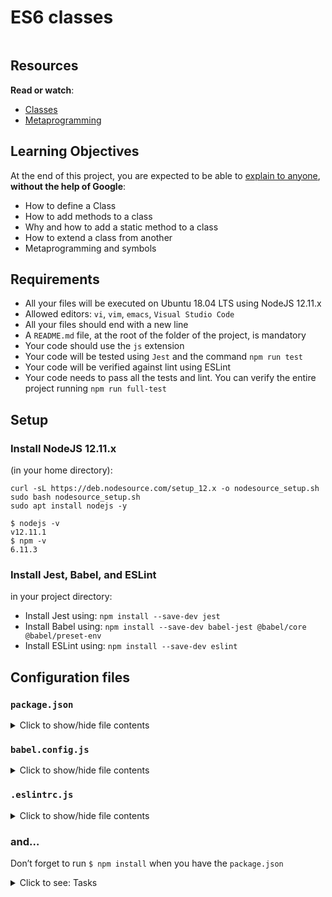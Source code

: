 # ES6 classes

<p><img src="https://s3.eu-west-3.amazonaws.com/hbtn.intranet/uploads/medias/2019/12/817248fb77fb5c2cef3f.jpeg?X-Amz-Algorithm=AWS4-HMAC-SHA256&X-Amz-Credential=AKIA4MYA5JM5DUTZGMZG%2F20240117%2Feu-west-3%2Fs3%2Faws4_request&X-Amz-Date=20240117T092907Z&X-Amz-Expires=86400&X-Amz-SignedHeaders=host&X-Amz-Signature=13ddd608c495cf22f016d33bcfd9d92010ca4fdfbeb83968d3ad7d3a8408d6db" alt="" loading="lazy" style=""></p>

<h2>Resources</h2>

<p><strong>Read or watch</strong>:</p>

<ul>
<li><a href="/rltoken/AJdJxuoO8o3hwpybQaFSDQ" title="Classes" target="_blank">Classes</a></li>
<li><a href="/rltoken/jF42Fw5HNIPnFWKmDzVg1g" title="Metaprogramming" target="_blank">Metaprogramming</a></li>
</ul>

<h2>Learning Objectives</h2>

<p>At the end of this project, you are expected to be able to <a href="/rltoken/njFFGENoXPXVPrxCyuHqMg" title="explain to anyone" target="_blank">explain to anyone</a>, <strong>without the help of Google</strong>:</p>

<ul>
<li>How to define a Class</li>
<li>How to add methods to a class</li>
<li>Why and how to add a static method to a class</li>
<li>How to extend a class from another</li>
<li>Metaprogramming and symbols</li>
</ul>

<h2>Requirements</h2>

<ul>
<li>All your files will be executed on Ubuntu 18.04 LTS using NodeJS 12.11.x</li>
<li>Allowed editors: <code>vi</code>, <code>vim</code>, <code>emacs</code>, <code>Visual Studio Code</code></li>
<li>All your files should end with a new line</li>
<li>A <code>README.md</code> file, at the root of the folder of the project, is mandatory</li>
<li>Your code should use the <code>js</code> extension</li>
<li>Your code will be tested using <code>Jest</code> and the command <code>npm run test</code></li>
<li>Your code will be verified against lint using ESLint</li>
<li>Your code needs to pass all the tests and lint. You can verify the entire project running <code>npm run full-test</code></li>
</ul>

<h2>Setup</h2>

<h3>Install NodeJS 12.11.x</h3>

<p>(in your home directory): </p>

<pre><code>curl -sL https://deb.nodesource.com/setup_12.x -o nodesource_setup.sh
sudo bash nodesource_setup.sh
sudo apt install nodejs -y
</code></pre>

<pre><code>$ nodejs -v
v12.11.1
$ npm -v
6.11.3
</code></pre>

<h3>Install Jest, Babel, and ESLint</h3>

<p>in your project directory: </p>

<ul>
<li>Install Jest using: <code>npm install --save-dev jest</code></li>
<li>Install Babel using: <code>npm install --save-dev babel-jest @babel/core @babel/preset-env</code></li>
<li>Install ESLint using: <code>npm install --save-dev eslint</code></li>
</ul>

<h2>Configuration files</h2>

<h3><code>package.json</code></h3>

<details>
<summary>
Click to show/hide file contents</summary>
<pre><code>
{
"scripts": {
"lint": "./node_modules/.bin/eslint",
"check-lint": "lint [0-9]*.js",
"dev": "npx babel-node",
"test": "jest",
"full-test": "./node_modules/.bin/eslint [0-9]*.js && jest"
},
"devDependencies": {
"@babel/core": "^7.6.0",
"@babel/preset-env": "^7.6.0",
"@babel/node": "^7.8.0",
"eslint": "^6.4.0",
"eslint-config-airbnb-base": "^14.0.0",
"eslint-plugin-import": "^2.18.2",
"eslint-plugin-jest": "^22.17.0",
"jest": "^24.9.0"
}
}
</code>
</pre>
</details>

<h3><code>babel.config.js</code></h3>

<details>
<summary>
Click to show/hide file contents</summary>
<pre><code>
module.exports = {
presets: [
[
'@babel/preset-env',
{
targets: {
node: 'current',
},
},
],
],
};
</code>
</pre>
</details>

<h3><code>.eslintrc.js</code></h3>

<details>
<summary>Click to show/hide file contents</summary>
<pre><code>
module.exports = {
env: {
browser: false,
es6: true,
jest: true,
},
extends: [
'airbnb-base',
'plugin:jest/all',
],
globals: {
Atomics: 'readonly',
SharedArrayBuffer: 'readonly',
},
parserOptions: {
ecmaVersion: 2018,
sourceType: 'module',
},
plugins: ['jest'],
rules: {
'max-classes-per-file': 'off',
'no-underscore-dangle': 'off',
'no-console': 'off',
'no-shadow': 'off',
'no-restricted-syntax': [
'error',
'LabeledStatement',
'WithStatement',
],
},
overrides:[
{
files: ['*.js'],
excludedFiles: 'babel.config.js',
}
]
};
</code>
</pre>
</details>

<h3>and…</h3>

<p>Don’t forget to run <code>$ npm install</code> when you have the <code>package.json</code></p>


<details>
<summary>Click to see: Tasks</summary>

<h3 class="panel-title">
0. You used to attend a place like this at some point
</h3>

Implement a class named <code>ClassRoom</code>:</p>

<ul>
<li>Prototype: <code>export default class ClassRoom</code></li>
<li>It should accept one attribute named <code>maxStudentsSize</code> (Number) and assigned to <code>_maxStudentsSize</code></li>
</ul>

<pre><code>bob@dylan:~$ cat 0-main.js
import ClassRoom from "./0-classroom.js";

const room = new ClassRoom(10);
console.log(room._maxStudentsSize)

bob@dylan:~$
bob@dylan:~$ npm run dev 0-main.js
10
bob@dylan:~$
</code></pre>

</div>

<div class="list-group">
<!-- Task URLs -->

<!-- Technical information -->
<div class="list-group-item">
<p><strong>Repo:</strong></p>
<ul>
<li>GitHub repository: <code>holbertonschool-web_back_end</code></li>
<li>Directory: <code>ES6_classes</code></li>
<li>File: <code>0-classroom.js</code></li>
</ul>
</div>

<h3 class="panel-title">
1. Let's make some classrooms
</h3>

Import the <code>ClassRoom</code> class from <code>0-classroom.js</code>. </p>

<p>Implement a function named <code>initializeRooms</code>. It should return an array of 3 <code>ClassRoom</code> objects with the sizes 19, 20, and 34 (in this order).</p>

<pre><code>bob@dylan:~$ cat 1-main.js
import initializeRooms from './1-make_classrooms.js';

console.log(initializeRooms());

bob@dylan:~$
bob@dylan:~$ npm run dev 1-main.js
[
ClassRoom { _maxStudentsSize: 19 },
ClassRoom { _maxStudentsSize: 20 },
ClassRoom { _maxStudentsSize: 34 }
]
bob@dylan:~$
</code></pre>

</div>

<div class="list-group">
<!-- Task URLs -->

<!-- Technical information -->
<div class="list-group-item">
<p><strong>Repo:</strong></p>
<ul>
<li>GitHub repository: <code>holbertonschool-web_back_end</code></li>
<li>Directory: <code>ES6_classes</code></li>
<li>File: <code>1-make_classrooms.js</code></li>
</ul>
</div>

<h3 class="panel-title">
2. A Course, Getters, and Setters
</h3>

Implement a class named <code>HolbertonCourse</code>:</p>

<ul>
<li>Constructor attributes:

<ul>
<li><code>name</code> (String)</li>
<li><code>length</code> (Number)</li>
<li><code>students</code> (array of Strings)</li>
</ul></li>
<li>Make sure to verify the type of attributes during object creation</li>
<li>Each attribute must be stored in an “underscore” attribute version (ex: <code>name</code> is stored in <code>_name</code>)</li>
<li>Implement a getter and setter for each attribute. </li>
</ul>

<pre><code>bob@dylan:~$ cat 2-main.js
import HolbertonCourse from "./2-hbtn_course.js";

const c1 = new HolbertonCourse("ES6", 1, ["Bob", "Jane"])
console.log(c1.name);
c1.name = "Python 101";
console.log(c1);

try {
c1.name = 12;
}
catch(err) {
console.log(err);
}

try {
const c2 = new HolbertonCourse("ES6", "1", ["Bob", "Jane"]);
}
catch(err) {
console.log(err);
}

bob@dylan:~$
bob@dylan:~$ npm run dev 2-main.js
ES6
HolbertonCourse {
_name: 'Python 101',
_length: 1,
_students: [ 'Bob', 'Jane' ]
}
TypeError: Name must be a string
...
TypeError: Length must be a number
...
bob@dylan:~$
</code></pre>

</div>

<div class="list-group">
<!-- Task URLs -->

<!-- Technical information -->
<div class="list-group-item">
<p><strong>Repo:</strong></p>
<ul>
<li>GitHub repository: <code>holbertonschool-web_back_end</code></li>
<li>Directory: <code>ES6_classes</code></li>
<li>File: <code>2-hbtn_course.js</code></li>
</ul>
</div>

<h3 class="panel-title">
3. Methods, static methods, computed methods names..... MONEY
</h3>

Implement a class named <code>Currency</code>:</p>

<ul>
<li>- Constructor attributes:

<ul>
<li><code>code</code> (String)</li>
<li><code>name</code> (String)</li>
</ul></li>
<li>Each attribute must be stored in an “underscore” attribute version (ex: <code>name</code> is stored in <code>_name</code>)</li>
<li>Implement a getter and setter for each attribute. </li>
<li>Implement a method named <code>displayFullCurrency</code> that will return the attributes in the following format <code>name (code)</code>.</li>
</ul>

<pre><code>bob@dylan:~$ cat 3-main.js
import Currency from "./3-currency.js";

const dollar = new Currency('$', 'Dollars');
console.log(dollar.displayFullCurrency());

bob@dylan:~$
bob@dylan:~$ npm run dev 3-main.js
Dollars ($)
bob@dylan:~$
</code></pre>

</div>

<div class="list-group">
<!-- Task URLs -->

<!-- Technical information -->
<div class="list-group-item">
<p><strong>Repo:</strong></p>
<ul>
<li>GitHub repository: <code>holbertonschool-web_back_end</code></li>
<li>Directory: <code>ES6_classes</code></li>
<li>File: <code>3-currency.js</code></li>
</ul>
</div>

<h3 class="panel-title">
4. Pricing
</h3>

Import the class <code>Currency</code> from <code>3-currency.js</code></p>

<p>Implement a class named <code>Pricing</code>:</p>

<ul>
<li>Constructor attributes:

<ul>
<li><code>amount</code> (Number)</li>
<li><code>currency</code> (Currency)</li>
</ul></li>
<li>Each attribute must be stored in an “underscore” attribute version (ex: <code>name</code> is stored in <code>_name</code>)</li>
<li>Implement a getter and setter for each attribute. </li>
<li>Implement a method named <code>displayFullPrice</code> that returns the attributes in the following format <code>amount currency_name (currency_code)</code>.</li>
<li>Implement a static method named <code>convertPrice</code>. It should accept two arguments: <code>amount</code> (Number), <code>conversionRate</code> (Number). The function should return the amount multiplied by the conversion rate.</li>
</ul>

<pre><code>bob@dylan:~$ cat 4-main.js
import Pricing from './4-pricing.js';
import Currency from './3-currency.js';

const p = new Pricing(100, new Currency("EUR", "Euro"))
console.log(p);
console.log(p.displayFullPrice());

bob@dylan:~$
bob@dylan:~$ npm run dev 4-main.js
Pricing {
_amount: 100,
_currency: Currency { _code: 'EUR', _name: 'Euro' }
}
100 Euro (EUR)
bob@dylan:~$
</code></pre>

</div>

<div class="list-group">
<!-- Task URLs -->

<!-- Technical information -->
<div class="list-group-item">
<p><strong>Repo:</strong></p>
<ul>
<li>GitHub repository: <code>holbertonschool-web_back_end</code></li>
<li>Directory: <code>ES6_classes</code></li>
<li>File: <code>4-pricing.js</code></li>
</ul>
</div>

<h3 class="panel-title">
5. A Building
</h3>

Implement a class named <code>Building</code>:</p>

<ul>
<li>Constructor attributes:

<ul>
<li><code>sqft</code> (Number)</li>
</ul></li>
<li>Each attribute must be stored in an “underscore” attribute version (ex: <code>name</code> is stored in <code>_name</code>)</li>
<li>Implement a getter for each attribute.</li>
<li>Consider this class as an abstract class. And make sure that any class that extends from it should implement a method named <code>evacuationWarningMessage</code>.

<ul>
<li>If a class that extends from it does not have a <code>evacuationWarningMessage</code> method, throw an error with the message <code>Class extending Building must override evacuationWarningMessage</code></li>
</ul></li>
</ul>

<pre><code>bob@dylan:~$ cat 5-main.js
import Building from './5-building.js';

const b = new Building(100);
console.log(b);

class TestBuilding extends Building {}

try {
new TestBuilding(200)
}
catch(err) {
console.log(err);
}

bob@dylan:~$
bob@dylan:~$ npm run dev 5-main.js
Building { _sqft: 100 }
Error: Class extending Building must override evacuationWarningMessage
...
bob@dylan:~$
</code></pre>

</div>

<div class="list-group">
<!-- Task URLs -->

<!-- Technical information -->
<div class="list-group-item">
<p><strong>Repo:</strong></p>
<ul>
<li>GitHub repository: <code>holbertonschool-web_back_end</code></li>
<li>Directory: <code>ES6_classes</code></li>
<li>File: <code>5-building.js</code></li>
</ul>
</div>

<h3 class="panel-title">
6. Inheritance
</h3>

Import <code>Building</code> from <code>5-building.js</code>.</p>

<p>Implement a class named <code>SkyHighBuilding</code> that extends from <code>Building</code>:</p>

<ul>
<li>Constructor attributes:

<ul>
<li><code>sqft</code> (Number) (must be assigned to the parent class <code>Building</code>)</li>
<li><code>floors</code> (Number)</li>
</ul></li>
<li>Each attribute must be stored in an “underscore” attribute version (ex: <code>name</code> is stored in <code>_name</code>)</li>
<li>Implement a getter for each attribute. </li>
<li>Override the method named <code>evacuationWarningMessage</code> and return the following string <code>Evacuate slowly the NUMBER_OF_FLOORS floors</code>.</li>
</ul>

<pre><code>bob@dylan:~$ cat 6-main.js
import SkyHighBuilding from './6-sky_high.js';

const building = new SkyHighBuilding(140, 60);
console.log(building.sqft);
console.log(building.floors);
console.log(building.evacuationWarningMessage());

bob@dylan:~$
bob@dylan:~$ npm run dev 6-main.js
140
60
Evacuate slowly the 60 floors
bob@dylan:~$
</code></pre>

</div>

<div class="list-group">
<!-- Task URLs -->

<!-- Technical information -->
<div class="list-group-item">
<p><strong>Repo:</strong></p>
<ul>
<li>GitHub repository: <code>holbertonschool-web_back_end</code></li>
<li>Directory: <code>ES6_classes</code></li>
<li>File: <code>6-sky_high.js</code></li>
</ul>
</div>

<h3 class="panel-title">
7. Airport
</h3>

Implement a class named <code>Airport</code>:</p>

<ul>
<li>Constructor attributes:

<ul>
<li><code>name</code> (String)</li>
<li><code>code</code> (String)</li>
</ul></li>
<li>Each attribute must be stored in an “underscore” attribute version (ex: <code>name</code> is stored in <code>_name</code>)</li>
<li>The default string description of the class should return the airport <code>code</code> (example below).</li>
</ul>

<pre><code>bob@dylan:~$ cat 7-main.js
import Airport from "./7-airport.js";

const airportSF = new Airport('San Francisco Airport', 'SFO');
console.log(airportSF);
console.log(airportSF.toString());

bob@dylan:~$
bob@dylan:~$ npm run dev 7-main.js
Airport [SFO] { _name: 'San Francisco Airport', _code: 'SFO' }
[object SFO]
bob@dylan:~$
</code></pre>

</div>

<div class="list-group">
<!-- Task URLs -->

<!-- Technical information -->
<div class="list-group-item">
<p><strong>Repo:</strong></p>
<ul>
<li>GitHub repository: <code>holbertonschool-web_back_end</code></li>
<li>Directory: <code>ES6_classes</code></li>
<li>File: <code>7-airport.js</code></li>
</ul>
</div>

<h3 class="panel-title">
8. Primitive - Holberton Class
</h3>

Implement a class named <code>HolbertonClass</code>:</p>

<ul>
<li>Constructor attributes:

<ul>
<li><code>size</code> (Number)</li>
<li><code>location</code> (String)</li>
</ul></li>
<li>Each attribute must be stored in an “underscore” attribute version (ex: <code>name</code> is stored in <code>_name</code>)</li>
<li>When the class is cast into a <code>Number</code>, it should return the size. </li>
<li>When the class is cast into a <code>String</code>, it should return the location.</li>
</ul>

<pre><code>bob@dylan:~$ cat 8-main.js
import HolbertonClass from "./8-hbtn_class.js";

const hc = new HolbertonClass(12, "Mezzanine")
console.log(Number(hc));
console.log(String(hc));

bob@dylan:~$
bob@dylan:~$ npm run dev 8-main.js
12
Mezzanine
bob@dylan:~$
</code></pre>

</div>

<div class="list-group">
<!-- Task URLs -->

<!-- Technical information -->
<div class="list-group-item">
<p><strong>Repo:</strong></p>
<ul>
<li>GitHub repository: <code>holbertonschool-web_back_end</code></li>
<li>Directory: <code>ES6_classes</code></li>
<li>File: <code>8-hbtn_class.js</code></li>
</ul>
</div>

<h3 class="panel-title">
9. Hoisting
</h3>

Fix this code and make it work.</p>

<pre><code>const class2019 = new HolbertonClass(2019, 'San Francisco');
const class2020 = new HolbertonClass(2020, 'San Francisco');

export class HolbertonClass {
constructor(year, location) {
this._year = year;
this._location = location;
}

get year() {
return this._year;
}

get location() {
return this._location;
}
}

const student1 = new StudentHolberton('Guillaume', 'Salva', class2020);
const student2 = new StudentHolberton('John', 'Doe', class2020);
const student3 = new StudentHolberton('Albert', 'Clinton', class2019);
const student4 = new StudentHolberton('Donald', 'Bush', class2019);
const student5 = new StudentHolberton('Jason', 'Sandler', class2019);

export class StudentHolberton {
constructor(firstName, lastName) {
this._firstName = firstName;
this._lastName = lastName;
this._holbertonClass = holbertonClass;
}

get fullName() {
return `${this._firstName} ${this._lastName}`;
}

get holbertonClass() {
return this.holbertonClass;
}

get fullStudentDescription() {
return `${self._firstName} ${self._lastName} - ${self._holbertonClass.year} - ${self._holbertonClass.location}`;
}
}


export const listOfStudents = [student1, student2, student3, student4, student5];
</code></pre>

<p>Result:</p>

<pre><code>bob@dylan:~$ cat 9-main.js
import listOfStudents from "./9-hoisting.js";

console.log(listOfStudents);

const listPrinted = listOfStudents.map(
student => student.fullStudentDescription
);

console.log(listPrinted)

bob@dylan:~$
bob@dylan:~$ npm run dev 9-main.js
[
StudentHolberton {
_firstName: 'Guillaume',
_lastName: 'Salva',
_holbertonClass: HolbertonClass { _year: 2020, _location: 'San Francisco' }
},
StudentHolberton {
_firstName: 'John',
_lastName: 'Doe',
_holbertonClass: HolbertonClass { _year: 2020, _location: 'San Francisco' }
},
StudentHolberton {
_firstName: 'Albert',
_lastName: 'Clinton',
_holbertonClass: HolbertonClass { _year: 2019, _location: 'San Francisco' }
},
StudentHolberton {
_firstName: 'Donald',
_lastName: 'Bush',
_holbertonClass: HolbertonClass { _year: 2019, _location: 'San Francisco' }
},
StudentHolberton {
_firstName: 'Jason',
_lastName: 'Sandler',
_holbertonClass: HolbertonClass { _year: 2019, _location: 'San Francisco' }
}
]
[
'Guillaume Salva - 2020 - San Francisco',
'John Doe - 2020 - San Francisco',
'Albert Clinton - 2019 - San Francisco',
'Donald Bush - 2019 - San Francisco',
'Jason Sandler - 2019 - San Francisco'
]
bob@dylan:~$
</code></pre>

</div>

<div class="list-group">
<!-- Task URLs -->

<!-- Technical information -->
<div class="list-group-item">
<p><strong>Repo:</strong></p>
<ul>
<li>GitHub repository: <code>holbertonschool-web_back_end</code></li>
<li>Directory: <code>ES6_classes</code></li>
<li>File: <code>9-hoisting.js</code></li>
</ul>
</div>

<h3 class="panel-title">
10. Vroom
</h3>

Implement a class named <code>Car</code>:</p>

<ul>
<li>Constructor attributes:

<ul>
<li><code>brand</code> (String)</li>
<li><code>motor</code> (String)</li>
<li><code>color</code> (String)</li>
</ul></li>
<li>Each attribute must be stored in an “underscore” attribute version (ex: <code>name</code> is stored in <code>_name</code>)</li>
<li>Add a method named <code>cloneCar</code>. This method should return a new object of the class.</li>
</ul>

<p>Hint: Symbols in ES6</p>

<pre><code>bob@dylan:~$ cat 10-main.js
import Car from "./10-car.js";

class TestCar extends Car {}

const tc1 = new TestCar("Nissan", "Turbo", "Pink");
const tc2 = tc1.cloneCar();

console.log(tc1);
console.log(tc1 instanceof TestCar);

console.log(tc2);
console.log(tc2 instanceof TestCar);

console.log(tc1 == tc2);

bob@dylan:~$
bob@dylan:~$ npm run dev 10-main.js
TestCar { _brand: 'Nissan', _motor: 'Turbo', _color: 'Pink' }
true
TestCar { _brand: undefined, _motor: undefined, _color: undefined }
true
false
bob@dylan:~$
</code></pre>

</div>

<div class="list-group">
<!-- Task URLs -->

<!-- Technical information -->
<div class="list-group-item">
<p><strong>Repo:</strong></p>
<ul>
<li>GitHub repository: <code>holbertonschool-web_back_end</code></li>
<li>Directory: <code>ES6_classes</code></li>
<li>File: <code>10-car.js</code></li>
</ul>
</div>

</details>
